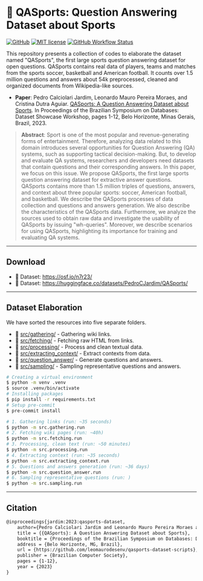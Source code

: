 # 📄 QASports: Question Answering Dataset about Sports

[![GitHub](https://img.shields.io/static/v1?label=Code&message=GitHub&color=blue&style=flat-square)](https://github.com/leomaurodesenv/qasports-dataset-scripts)
[![MIT license](https://img.shields.io/static/v1?label=License&message=MIT&color=blue&style=flat-square)](LICENSE)
[![GitHub Workflow Status](https://img.shields.io/github/actions/workflow/status/leomaurodesenv/qasports-dataset-scripts/continuous-integration.yml?label=Build&style=flat-square)](https://github.com/leomaurodesenv/qasports-dataset-scripts/actions/workflows/continuous-integration.yml)


This repository presents a collection of codes to elaborate the dataset named "QASports", the first large sports question answering dataset for open questions. QASports contains real data of players, teams and matches from the sports soccer, basketball and American football. It counts over 1.5 million questions and answers about 54k preprocessed, cleaned and organized documents from Wikipedia-like sources.

- **Paper**: Pedro Calciolari Jardim, Leonardo Mauro Pereira Moraes, and Cristina Dutra Aguiar. [QASports: A Question Answering Dataset about Sports](https://doi.org/10.5753/dsw.2023.233602). In Proceedings of the Brazilian Symposium on Databases: Dataset Showcase Workshop, pages 1-12, Belo Horizonte, Minas Gerais, Brazil, 2023.

> **Abstract**: Sport is one of the most popular and revenue-generating forms of entertainment. Therefore, analyzing data related to this domain introduces several opportunities for Question Answering (QA) systems, such as supporting tactical decision-making. But, to develop and evaluate QA systems, researchers and developers need datasets that contain questions and their corresponding answers. In this paper, we focus on this issue. We propose QASports, the first large sports question answering dataset for extractive answer questions. QASports contains more than 1.5 million triples of questions, answers, and context about three popular sports: soccer, American football, and basketball. We describe the QASports processes of data collection and questions and answers generation. We also describe the characteristics of the QASports data. Furthermore, we analyze the sources used to obtain raw data and investigate the usability of QASports by issuing "wh-queries". Moreover, we describe scenarios for using QASports, highlighting its importance for training and evaluating QA systems.

---
## Download

- 🎲 Dataset: https://osf.io/n7r23/
- 🎲 Dataset: https://huggingface.co/datasets/PedroCJardim/QASports/

---
## Dataset Elaboration

We have sorted the resources into five separate folders.
- 🔧 [src/gathering/](src/gathering/) - Gathering wiki links.
- 🔧 [src/fetching/](src/fetching/) - Fetching raw HTML from links.
- 🔧 [src/processing/](src/processing/) - Process and clean textual data.
- 🔧 [src/extracting_context/](src/extracting_context/) - Extract contexts from data.
- 🔧 [src/question_answer/](src/question_answer/) - Generate questions and answers.
- 🔧 [src/sampling/](src/sampling/) - Sampling representative questions and answers.

```sh
# Creating a virtual environment
$ python -m venv .venv
$ source .venv/bin/activate
# Installing packages
$ pip install -r requirements.txt
# Setup pre-commit
$ pre-commit install

# 1. Gathering links (run: ~35 seconds)
$ python -m src.gathering.run
# 2. Fetching wiki pages (run: ~40h)
$ python -m src.fetching.run
# 3. Processing, clean text (run: ~50 minutes)
$ python -m src.processing.run
# 4. Extracting context (run: ~35 seconds)
$ python -m src.extracting_context.run
# 5. Questions and answers generation (run: ~36 days)
$ python -m src.question_answer.run
# 6. Sampling representative questions (run: )
$ python -m src.sampling.run
```

---
## Citation

```tex
@inproceedings{jardim:2023:qasports-dataset,
    author={Pedro Calciolari Jardim and Leonardo Mauro Pereira Moraes and Cristina Dutra Aguiar},
    title = {{QASports}: A Question Answering Dataset about Sports},
    booktitle = {Proceedings of the Brazilian Symposium on Databases: Dataset Showcase Workshop},
    address = {Belo Horizonte, MG, Brazil},
    url = {https://github.com/leomaurodesenv/qasports-dataset-scripts},
    publisher = {Brazilian Computer Society},
    pages = {1-12},
    year = {2023}
}
```
